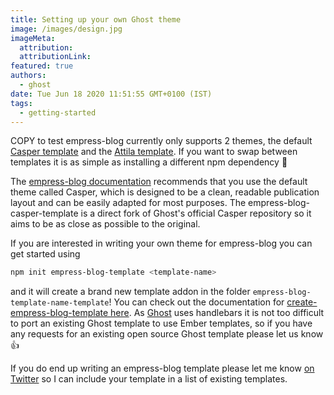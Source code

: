 ```yaml
---
title: Setting up your own Ghost theme
image: /images/design.jpg
imageMeta:
  attribution:
  attributionLink:
featured: true
authors:
  - ghost
date: Tue Jun 18 2020 11:51:55 GMT+0100 (IST)
tags:
  - getting-started
---
```

COPY to test
empress-blog currently only supports 2 themes, the default [Casper template](https://github.com/empress/empress-blog-casper-template) and the [Attila template](https://github.com/empress/empress-blog-attila-template). If you want to swap between templates it is as simple as installing a different npm dependency 🎉

The [empress-blog documentation](https://github.com/empress/empress-blog/blob/master/README.md) recommends that you use the default theme called Casper, which is designed to be a clean, readable publication layout and can be easily adapted for most purposes. The empress-blog-casper-template is a direct fork of Ghost's official Casper repository so it aims to be as close as possible to the original.

If you are interested in writing your own theme for empress-blog you can get started using

```bash
npm init empress-blog-template <template-name>
```
and it will create a brand new template addon in the folder `empress-blog-template-name-template`! You can check out the documentation for [create-empress-blog-template here](https://github.com/empress/create-empress-blog-template#readme). As [Ghost](https://ghost.org/) uses handlebars it is not too difficult to port an existing Ghost template to use Ember templates, so if you have any requests for an existing open source Ghost template please let us know 👍

If you do end up writing an empress-blog template please let me know [on Twitter](https://twitter.com/real_ate) so I can include your template in a list of existing templates.

